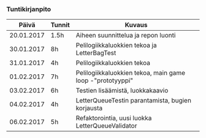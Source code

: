 ### Tuntikirjanpito
Päivä | Tunnit | Kuvaus
--------------- | ----- | ------
20.01.2017 | 1.5h | Aiheen suunnittelua ja repon luonti
30.01.2017 | 8h | Pelilogiikkaluokkien tekoa ja LetterBagTest
31.01.2017 | 4h | Pelilogiikkaluokkien tekoa
01.02.2017 | 7h | Pelilogiikkaluokkien tekoa, main game loop -"prototyyppi"
03.02.2017 | 6h | Testien lisäämistä, luokkakaavio
04.02.2017 | 4h | LetterQueueTestin parantamista, bugien korjausta
06.02.2017 | 5h | Refaktorointia, uusi luokka LetterQueueValidator
